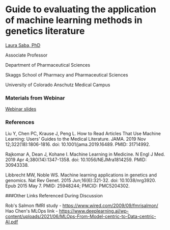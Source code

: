 # **Guide to evaluating the application of machine learning methods in genetics literature** 

[Laura Saba, PhD](https://www.thesabalab.com/)

Associate Professor

Department of Pharmaceutical Sciences

Skaggs School of Pharmacy and Pharmaceutical Sciences

University of Colorado Anschutz Medical Campus



### Materials from Webinar

[Webinar slides](MachineLearningIntro.2021-10-22.pdf)

### References

Liu Y, Chen PC, Krause J, Peng L. How to Read Articles That Use Machine Learning: Users' Guides to the Medical Literature. JAMA. 2019 Nov 12;322(18):1806-1816. doi: 10.1001/jama.2019.16489. PMID: 31714992.

Rajkomar A, Dean J, Kohane I. Machine Learning in Medicine. N Engl J Med. 2019 Apr 4;380(14):1347-1358. doi: 10.1056/NEJMra1814259. PMID: 30943338.

Libbrecht MW, Noble WS. Machine learning applications in genetics and genomics. Nat Rev Genet. 2015 Jun;16(6):321-32. doi: 10.1038/nrg3920. Epub 2015 May 7. PMID: 25948244; PMCID: PMC5204302.

###Other Links Referenced During Discussion

Rob's Salmon fMRI study - https://www.wired.com/2009/09/fmrisalmon/
Hao Chen's MLOps link - https://www.deeplearning.ai/wp-content/uploads/2021/06/MLOps-From-Model-centric-to-Data-centric-AI.pdf





